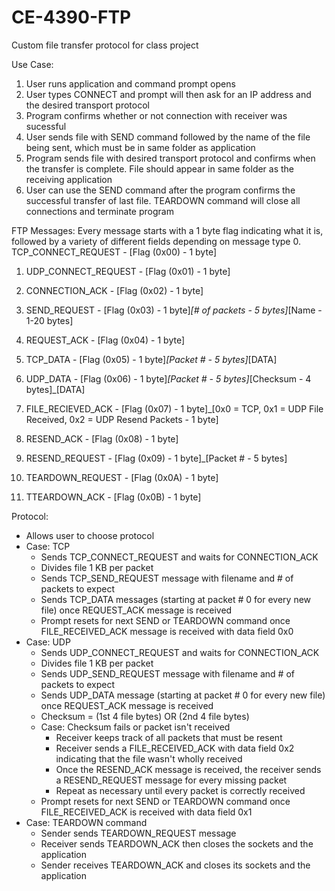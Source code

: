 # CE-4390-FTP
Custom file transfer protocol for class project

Use Case:
  1. User runs application and command prompt opens
  2. User types CONNECT and prompt will then ask for an IP address and the desired transport protocol
  3. Program confirms whether or not connection with receiver was sucessful
  4. User sends file with SEND command followed by the name of the file being sent, which must be in same folder as application
  5. Program sends file with desired transport protocol and confirms when the transfer is complete. File should appear in same folder
     as the receiving application
  6. User can use the SEND command after the program confirms the successful transfer of last file. TEARDOWN command will close all
     connections and terminate program
     
FTP Messages:
Every message starts with a 1 byte flag indicating what it is, followed by a variety of different fields depending on message type
0. TCP_CONNECT_REQUEST - [Flag (0x00) - 1 byte]

1. UDP_CONNECT_REQUEST - [Flag (0x01) - 1 byte]

2. CONNECTION_ACK - [Flag (0x02) - 1 byte]

3. SEND_REQUEST - [Flag (0x03) - 1 byte]_[# of packets - 5 bytes]_[Name - 1-20 bytes]

4. REQUEST_ACK - [Flag (0x04) - 1 byte]

5. TCP_DATA - [Flag (0x05) - 1 byte]_[Packet # - 5 bytes]_[DATA]

6. UDP_DATA - [Flag (0x06) - 1 byte]_[Packet # - 5 bytes]_[Checksum - 4 bytes]_[DATA]

7. FILE_RECIEVED_ACK - [Flag (0x07) - 1 byte]_[0x0 = TCP, 0x1 = UDP File Received, 0x2 = UDP Resend Packets - 1 byte]

8. RESEND_ACK - [Flag (0x08) - 1 byte]

9. RESEND_REQUEST - [Flag (0x09) - 1 byte]_[Packet # - 5 bytes]

10. TEARDOWN_REQUEST - [Flag (0x0A) - 1 byte]

11. TTEARDOWN_ACK - [Flag (0x0B) - 1 byte]

Protocol:
- Allows user to choose protocol
- Case: TCP
  - Sends TCP_CONNECT_REQUEST and waits for CONNECTION_ACK
  - Divides file 1 KB per packet
  - Sends TCP_SEND_REQUEST message with filename and # of packets to expect
  - Sends TCP_DATA messages (starting at packet # 0 for every new file) once REQUEST_ACK message is received
  - Prompt resets for next SEND or TEARDOWN command once FILE_RECEIVED_ACK message is received with data field 0x0
- Case: UDP
  - Sends UDP_CONNECT_REQUEST and waits for CONNECTION_ACK
  - Divides file 1 KB per packet
  - Sends UDP_SEND_REQUEST message with filename and # of packets to expect
  - Sends UDP_DATA message (starting at packet # 0 for every new file) once REQUEST_ACK message is received
  - Checksum = (1st 4 file bytes) OR (2nd 4 file bytes)
  - Case: Checksum fails or packet isn't received
    - Receiver keeps track of all packets that must be resent
    - Receiver sends a FILE_RECEIVED_ACK with data field 0x2 indicating that the file wasn't wholly received
    - Once the RESEND_ACK message is received, the receiver sends a RESEND_REQUEST message for every missing packet
    - Repeat as necessary until every packet is correctly received
  - Prompt resets for next SEND or TEARDOWN command once FILE_RECEIVED_ACK is received with data field 0x1
- Case: TEARDOWN command
  - Sender sends TEARDOWN_REQUEST message
  - Receiver sends TEARDOWN_ACK then closes the sockets and the application
  - Sender receives TEARDOWN_ACK and closes its sockets and the application
